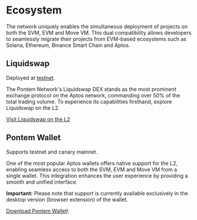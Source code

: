 # Ecosystem

The network uniquely enables the simultaneous deployment of projects on both the SVM, EVM and Move VM. This dual compatibility allows developers to seamlessly migrate their projects from EVM-based ecosystems such as Solana, Ethereum, Binance Smart Chain and Aptos.

## Liquidswap

Deployed at [testnet](start-building/testnet/).

The Pontem Network's Liquidswap DEX stands as the most prominent exchange protocol on the Aptos network, commanding over 50% of the total trading volume. To experience its capabilities firsthand, explore Liquidswap on the L2.

[Visit Liquidswap on the L2](https://lumio.liquidswap.com)

## Pontem Wallet

Supports testnet and canary mainnet.

One of the most popular Aptos wallets offers native support for the L2, enabling seamless access to both the SVM, EVM and Move VM from a single wallet. This integration enhances the user experience by providing a smooth and unified interface.

**Important:** Please note that support is currently available exclusively in the desktop version (browser extension) of the wallet.

[Download Pontem Wallet](https://pontemwallet.xyz/)\
